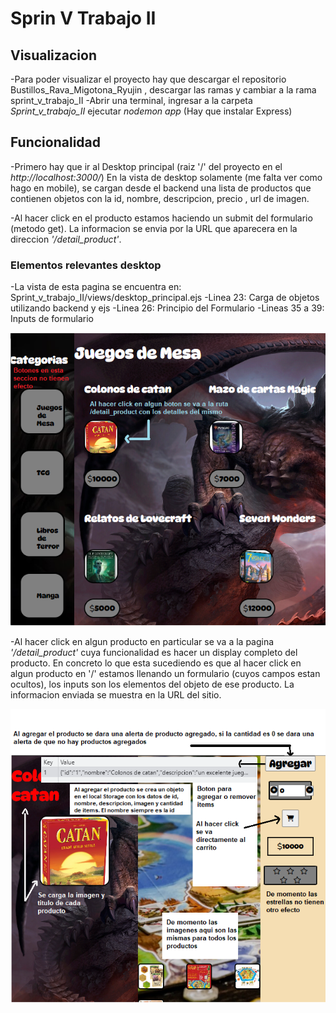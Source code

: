 # Sprin V Trabajo II

## Visualizacion
-Para poder visualizar el proyecto hay que descargar el repositorio Bustillos_Rava_Migotona_Ryujin , descargar las ramas y cambiar a la rama sprint_v_trabajo_II
-Abrir una terminal, ingresar a la carpeta *Sprint_v_trabajo_II* ejecutar *nodemon app* (Hay que instalar Express)

## Funcionalidad
-Primero hay que ir al Desktop principal (raiz '/' del proyecto en el *http://localhost:3000/*) En la vista de desktop solamente (me falta ver como hago en mobile), se cargan desde el backend una lista de productos que contienen objetos con la id, nombre, descripcion, precio , url de imagen.

-Al hacer click en el producto estamos haciendo un submit del formulario (metodo get). La informacion se envia por la URL que aparecera en la direccion *'/detail_product'*.

### Elementos relevantes desktop

-La vista de esta pagina se encuentra en: Sprint_v_trabajo_II/views/desktop_principal.ejs
-Linea 23: Carga de objetos utilizando backend y ejs
-Linea 26: Principio del Formulario
-Lineas 35 a 39: Inputs de formulario


![desktop](imagenes_repo/desktop.png)

-Al hacer click en algun producto en particular se va a la pagina *'/detail_product'* cuya funcionalidad es hacer un display completo del producto. En concreto lo que esta  sucediendo es que al hacer click en algun producto en '/' estamos llenando un formulario (cuyos campos estan ocultos), los inputs son los elementos del objeto de ese producto. La informacion enviada se muestra en la URL del sitio.

![detail_product](imagenes_repo/detail_product.png)

